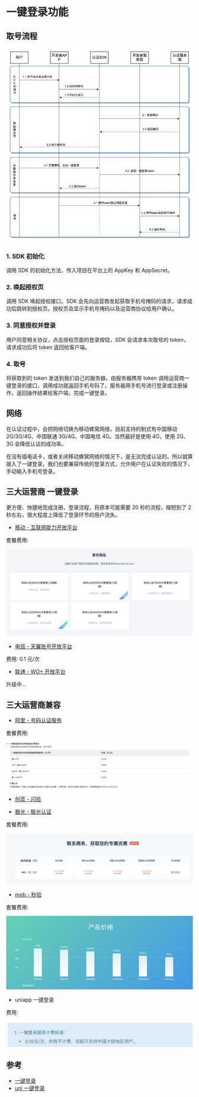 # 一键登录功能

## 取号流程

![一键登录取号流程](./_images/%E4%B8%80%E9%94%AE%E7%99%BB%E5%BD%95-%E5%8F%96%E5%8F%B7%E6%B5%81%E7%A8%8B.png)

### 1. SDK 初始化

调用 SDK 的初始化方法，传入项目在平台上的 AppKey 和 AppSecret。

### 2. 唤起授权页

调用 SDK 唤起授权接口。SDK 会先向运营商发起获取手机号掩码的请求，请求成功后跳转到授权页。授权页会显示手机号掩码以及运营商协议给用户确认。

### 3. 同意授权并登录

用户同意相关协议，点击授权页面的登录按钮，SDK 会请求本次取号的 token，请求成功后将 token 返回给客户端。

### 4. 取号

将获取到的 token 发送到我们自己的服务器，由服务器携带 token 调用运营商一键登录的接口，调用成功就返回手机号码了。服务器用手机号进行登录或注册操作，返回操作结果给客户端，完成一键登录。

## 网络

在认证过程中，会把网络切换为移动蜂窝网络，目前支持的制式有中国移动 2G/3G/4G、中国联通 3G/4G、中国电信 4G。当然最好是使用 4G，使用 2G、3G 会降低认证的成功率。

在没有插电话卡，或者关闭移动蜂窝网络的情况下，是无法完成认证的。所以就算接入了一键登录，我们也要兼容传统的登录方式，允许用户在认证失败的情况下，手动输入手机号登录。

## 三大运营商 一键登录

更方便、快捷地完成注册、登录流程，将原本可能需要 20 秒的流程，缩短到了 2 秒左右，很大程度上降低了登录环节的用户流失。

- [移动 - 互联网能力开放平台](http://dev.10086.cn/)

套餐费用:

![移动一键登录套餐费用](./_images/移动一键登录套餐费用.png)

- [电信 - 天翼账号开放平台](https://id.189.cn/)

费用: 0.1 元/次

- [联通 - WO+ 开放平台](http://open.wo.com.cn/)

升级中...

## 三大运营商兼容

- [阿里 - 号码认证服务](https://help.aliyun.com/product/75010.html)

套餐费用:

![阿里一键登录套餐费用](./_images/阿里一键登录套餐费用.jpg)

- [创蓝 - 闪验](http://flash.253.com)

- [极光 - 极光认证](https://www.jiguang.cn/identify)

套餐费用:

![极光一键登录套餐费用](./_images/极光一键登录套餐费用.jpg)

- [mob - 秒验](http://www.mob.com/mobService/secverify)

套餐费用:

![mob一键登录套装费用](./_images/mob一键登录套装费用.jpg)

- uniapp 一键登录

费用:

![uniapp一键登录费用](./_images/uniapp%E4%B8%80%E9%94%AE%E7%99%BB%E5%BD%95%E8%B4%B9%E7%94%A8.jpg)

## 参考

- [一键登录](https://www.jianshu.com/p/52895f9cb933)
- [uni 一键登录](https://uniapp.dcloud.io/univerify.html)
